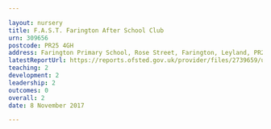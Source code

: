 ```yaml
---

layout: nursery
title: F.A.S.T. Farington After School Club
urn: 309656
postcode: PR25 4GH
address: Farington Primary School, Rose Street, Farington, Leyland, PR25 4GH
latestReportUrl: https://reports.ofsted.gov.uk/provider/files/2739659/urn/309656.pdf
teaching: 2
development: 2
leadership: 2
outcomes: 0
overall: 2
date: 8 November 2017

---
```

